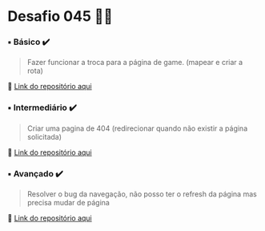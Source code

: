 # Desafio 045  🤔💡


###  ▪️ Básico  ✔️

> Fazer funcionar a troca para a página de game. (mapear e criar a rota)


🔗 [Link do repositório aqui]()



### ▪️ Intermediário ✔️ 

> Criar uma pagina de 404 (redirecionar quando não existir a página solicitada)

🔗 [Link do repositório aqui]() 



### ▪️ Avançado ✔️

> Resolver o bug da navegação, não posso ter o refresh da página mas precisa mudar de página
 
🔗 [Link do repositório aqui]()
